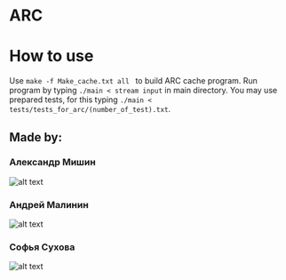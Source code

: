 # ARC
# How to use
Use `make -f Make_cache.txt all ` to build ARC cache program. Run program by typing `./main < stream input` in main directory. You may use prepared tests, for this typing `./main < tests/tests_for_arc/(number_of_test).txt`. 

## Made by:
### Александр Мишин
![alt 
text](https://github.com/includealex/ARC/blob/photos/mF7fHYpPol4.jpg)
### Андрей Малинин
![alt 
text](https://github.com/includealex/ARC/blob/photos/GctCGn0y5us.jpg)
### Софья Сухова
![alt
text](https://github.com/includealex/ARC/blob/photos/lesnaya-sonya.jpg)


